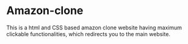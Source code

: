 # Amazon-clone
This is a html and CSS based amazon clone website having maximum clickable functionalities, which redirects you to the main website.
